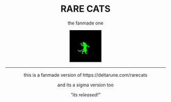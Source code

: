 <h1 align="center">RARE CATS</h1>
<p align="center">the fanmade one</p>
<p align="center">
    <img src="assets/images/cat-001.gif" style="image-rendering: crisp-edges;"></img>
</p>

---

<p align="center">this is a fanmade version of https://deltarune.com/rarecats</p>
<p align="center">and its a sigma version too</p>
<p align="center"><em>"its released!"</em></p>